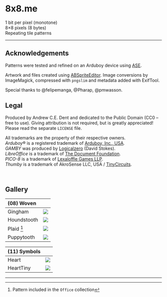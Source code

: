 # 8x8.me

1 bit per pixel (monotone)  
8×8 pixels (8 bytes)  
Repeating tile patterns  

---

## Acknowledgements

Patterns were tested and refined on an Arduboy device using [ASE](https://github.com/pmwasson/ASE). 

Artwork and files created using [ABSpriteEditor](https://github.com/Pharap/ABSpriteEditor). Image conversions by ImageMagick, compressed with `pngslim` and metadata added with ExifTool.

Special thanks to @felipemanga, @Pharap, @pmwasson.

## Legal
Produced by Andrew C.E. Dent and dedicated to the Public Domain (CC0 – free to use). Giving attribution is not required, but is greatly appreciated! Please read the separate `LICENSE` file.

All trademarks are the property of their respective owners.  
*Arduboy*® is a registered trademark of [Arduboy, Inc., USA](https://www.arduboy.com).  
*GAMBY* was produced by [Logicalzero](http://logicalzero.com/gamby/) (David Stokes).  
*LibreOffice* is a trademark of [The Document Foundation](https://www.libreoffice.org).  
*PICO-8*  is a trademark of [Lexaloffle Games LLP](https://www.pico-8.com).  
*Thumby* is a trademark of AkroSense LLC, USA / [TinyCircuits](https://thumby.us).

<br>


## Gallery

| (08) Woven ||
| :---       | :---: |
| Gingham | ![](<https://raw.githubusercontent.com/ace-dent/8x8.me/main/previews/Gingham.png>)
| Houndstooth | ![](<https://raw.githubusercontent.com/ace-dent/8x8.me/main/previews/Houndstooth.png>)
| Plaid [^office]| ![](<https://raw.githubusercontent.com/ace-dent/8x8.me/main/previews/Plaid.png>)
| Puppytooth | ![](<https://raw.githubusercontent.com/ace-dent/8x8.me/main/previews/Puppytooth.png>)

| (11) Symbols ||
| :---       | :---: |
| Heart | ![](<https://raw.githubusercontent.com/ace-dent/8x8.me/main/previews/Heart.png>)
| HeartTiny | ![](<https://raw.githubusercontent.com/ace-dent/8x8.me/main/previews/HeartTiny.png>)

---

[^office]: Pattern included in the `Office` collection
